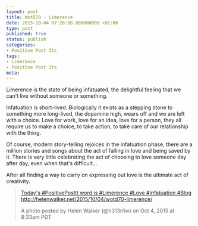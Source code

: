 ```yaml
---
layout: post
title: WotD70 - Limerence
date: 2015-10-04 07:28:08.000000000 +01:00
type: post
published: true
status: publish
categories:
- Positive Post Its
tags:
- Limerance
- Positive Post Its
meta:
---
```

<p>Limerence is the state of being infatuated, the delightful feeling that we can't live without someone or something.</p>
<p>Infatuation is short-lived. Biologically it exists as a stepping stone to something more long-lived, the dopamine high, wears off and we are left with a choice. Love for work, love for an idea, love for a person, they all require us to make a choice, to take action, to take care of our relationship with the thing.</p>
<p>Of course, modern story-telling rejoices in the infatuation phase, there are a million stories and songs about the act of falling in love and being saved by it. There is very little celebrating the act of choosing to love someone day after day, even when that's difficult...</p>
<p>After all finding a way to carry on expressing out love is the ultimate act of creativity.</p>
<blockquote class="instagram-media" data-instgrm-captioned="" data-instgrm-version="5">
<div>
<div></div>
<p><a href="https://instagram.com/p/8a7yAoiHnD/" target="_blank">Today's #PositivePostIt word is #Limerence #Love #Infatuation #Blog http://helenwalker.net/2015/10/04/wotd70-limerence/</a></p>
<p>A photo posted by Helen Walker (@h313n1w) on <time datetime="2015-10-04T15:33:18+00:00">Oct 4, 2015 at 8:33am PDT</time></p>
</div>
</blockquote>
<p><script src="//platform.instagram.com/en_US/embeds.js" async="" defer="defer"></script></p>
